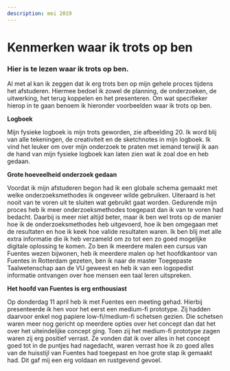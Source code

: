 ```yaml
---
description: mei 2019
---
```


# Kenmerken waar ik trots op ben

### Hier is te lezen waar ik trots op ben.

Al met al kan ik zeggen dat ik erg trots ben op mijn gehele proces tijdens het afstuderen. Hiermee bedoel ik zowel de planning, de onderzoeken, de uitwerking, het terug koppelen en het presenteren. Om wat specifieker hierop in te gaan benoem ik hieronder voorbeelden waar ik trots op ben.

**Logboek** 

Mijn fysieke logboek is mijn trots geworden, zie afbeelding 20. Ik word blij van alle tekeningen, de creativiteit en de sketchnotes in mijn logboek. Ik vind het leuker om over mijn onderzoek te praten met iemand terwijl ik aan de hand van mijn fysieke logboek kan laten zien wat ik zoal doe en heb gedaan. 

**Grote hoeveelheid onderzoek gedaan**

Voordat ik mijn afstuderen begon had ik een globale schema gemaakt met welke onderzoeksmethodes ik ongeveer wilde gebruiken. Uiteraard is het nooit van te voren uit te sluiten wat gebruikt gaat worden. Gedurende mijn proces heb ik meer onderzoeksmethodes toegepast dan ik van te voren had bedacht. Daarbij is meer niet altijd beter, maar ik ben wel trots op de manier hoe ik de onderzoeksmethodes heb uitgevoerd, hoe ik ben omgegaan met de resultaten en hoe ik keek hoe valide resultaten waren. Ik ben blij met alle extra informatie die ik heb verzameld om zo tot een zo goed mogelijke digitale oplossing te komen. Zo ben ik meerdere malen een cursus van Fuentes wezen bijwonen, heb ik meerdere malen op het hoofdkantoor van Fuentes in Rotterdam gezeten, ben ik naar de master Toegepaste Taalwetenschap aan de VU geweest en heb ik van een logopedist informatie ontvangen over hoe mensen een taal leren uitspreken.

**Het hoofd van Fuentes is erg enthousiast**

Op donderdag 11 april heb ik met Fuentes een meeting gehad. Hierbij presenteerde ik hen voor het eerst een medium-fi prototype. Zij hadden daarvoor enkel nog papiere low-fi/medium-fi schetsen gezien. Die schetsen waren meer nog gericht op meerdere opties over het concept dan dat het over het uiteindelijke concept ging. Toen zij het medium-fi prototype zagen waren zij erg positief verrast. Ze vonden dat ik over alles in het concept goed tot in de puntjes had nagedacht, waren verrast hoe ik zo goed alles van de huisstijl van Fuentes had toegepast en hoe grote stap ik gemaakt had. Dit gaf mij een erg voldaan en rustgevend gevoel.

